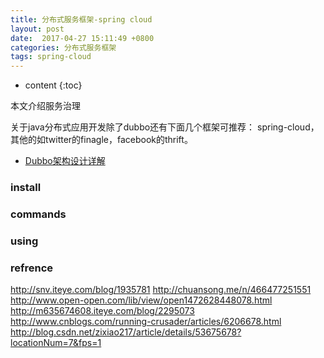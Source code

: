 ```yaml
---
title: 分布式服务框架-spring cloud
layout: post
date:  2017-04-27 15:11:49 +0800 
categories: 分布式服务框架
tags: spring-cloud 
---
```



* content
{:toc}


本文介绍服务治理


关于java分布式应用开发除了dubbo还有下面几个框架可推荐：
spring-cloud，其他的如twitter的finagle，facebook的thrift。

- [Dubbo架构设计详解](http://shiyanjun.cn/archives/325.html)


### install

### commands

### using

### refrence

http://snv.iteye.com/blog/1935781
http://chuansong.me/n/466477251551
http://www.open-open.com/lib/view/open1472628448078.html
http://m635674608.iteye.com/blog/2295073
http://www.cnblogs.com/running-crusader/articles/6206678.html
http://blog.csdn.net/zixiao217/article/details/53675678?locationNum=7&fps=1
